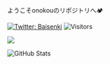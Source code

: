 ようこそonokouのリポジトリへ🏕

[![Twitter: Baisenki](https://img.shields.io/twitter/follow/Baisenki?style=social)](https://twitter.com/Baisenki)
![Visitors](https://visitor-badge.glitch.me/badge?page_id=onokou&left_color=gray&right_color=blue)
 
![](https://github-profile-summary-cards.vercel.app/api/cards/profile-details?username=onokou&theme=vue)
 
![GitHub Stats](https://github-readme-stats.vercel.app/api?username=onokou&show_icons=true)
 
